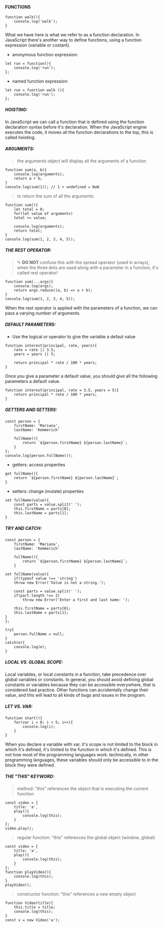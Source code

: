 #### FUNCTIONS

```
function walk(){
    console.log('walk');
}
```
What we have here is what we refer to as a function declaration.
In JavaScript there's another way to define functions, using a function expression (variable or costant).
- anonymous function expression:
```
let run = function(){
    console.log('run');
};
```
- named function expression:
```
let run = function walk (){
    console.log('run');
};
```

##### HOISTING:
In JavaScript we can call a function that is defined using the function declaration syntax before it's declaration.
When the JavaScript engine executes the code, it moves all the function declarations to the top, this is called hoisting.

##### ARGUMENTS:
> the arguments object will display all the arguments of a function
```
function sum(a, b){
    console.log(arguments);
    return a + b;
}
console.log(sum(1)); // 1 + undefined = NaN
```
> to return the sum of all the arguments:
```
function sum(){
    let total = 0;
    for(let value of arguments)
    total += value; 

    console.log(arguments);
    return total;
}
console.log(sum(1, 2, 3, 4, 5));
```

##### THE REST OPERATOR:
> ✎ **DO NOT** confuse this with the spread operator (used in arrays), when the three dots are used along with a parameter in a function, it's called rest operator!
```
function sum(...args){ 
    console.log(args);
    return args.reduce((a, b) => a + b);
}
console.log(sum(1, 2, 3, 4, 5));
```
When the rest operator is applied with the parameters of a function, we can pass a varying number of arguments.

##### DEFAULT PARAMETERS:
- Use the logical or operator to give the variable a defaut value
```
function interest(principal, rate, years){
    rate = rate || 3.5;
    years = years || 5;

    return principal * rate / 100 * years;
}
```
Once you give a parameter a default value, you should give all the following parameters a default value.
```
function interest(principal, rate = 3.5, years = 5){
    return principal * rate / 100 * years;
}
```

##### GETTERS AND SETTERS:
```
const person = {
    firstName: 'Mariana',
    lastName: 'Kemmerich'

    fullName(){
        return `${person.firstName} ${person.lastName}`;
    }
};
console.log(person.fullName());
```
- getters: access properties
```
get fullName(){
    return `${person.firstName} ${person.lastName}`;
}
```
- setters: change (mutate) properties
```
set fullName(value){
    const parts = value.split(' ');
    this.firstName = parts[0];
    this.lastName = parts[1];
}
```

##### TRY AND CATCH:
```
const person = {
    firstName: 'Mariana',
    lastName: 'Kemmerich'

    fullName(){
        return `${person.firstName} ${person.lastName}`;
    }

set fullName(value){
    if(typeof value !== 'string')
    throw new Error('Value is not a string.');

    const parts = value.split(' ');
    if(part.length !== 2)
        throw new Error('Enter a first and last name: ');

    this.firstName = parts[0];
    this.lastName = parts[1];
}
};

try{
    person.fullName = null;
}
catch(e){
    console.log(e);
}
```

##### LOCAL VS. GLOBAL SCOPE:
Local variables, or local constants in a function, take precedence over global variables or constants.
In general, you should avoid defining global constants or variables because they can be accessible everywhere, that is considered bad practice.
Other functions can accidentally change their value, and this will lead to all kinds of bugs and issues in the program.

##### LET VS. VAR:
```
function start(){
    for(var i = 0; i < 5; i++){
        console.log(i);
    }
}
```
When you declare a variable with var, it's scope is not limited to the block in which it's defined, it's limited to the function in which it's defined.
This is not how most of the programming languages work. technically, in other programming languages, these variables should only be accessible to in the block they were defined.

##### THE "THIS" KEYWORD:
> method: "this" references the object that is executing the current function
```
const video = {
    title: 'a',
    play(){
        console.log(this);
    }
};
video.play();
```
> regular function: "this" references the global object (window, global)
```
const video = {
    title: 'a',
    play(){
        console.log(this);
    }
};
function playVideo(){
    console.log(this);
}
playVideo();
```
> constructor function: "this" references a new empty object
```
function Video(title){
    this.title = title;
    console.log(this);
}
const v = new Video('a');
```
